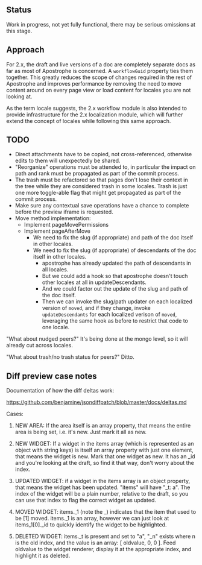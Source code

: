 ## Status

Work in progress, not yet fully functional, there may be serious omissions at this stage.

## Approach

For 2.x, the draft and live versions of a doc are completely separate docs as far as most of Apostrophe is concerned. A `workflowGuid` property ties them together. This greatly reduces the scope of changes required in the rest of Apostrophe and improves performance by removing the need to move content around on every page view or load content for locales you are not looking at.

As the term locale suggests, the 2.x workflow module is also intended to provide infrastructure for the 2.x localization module, which will further extend the concept of locales while following this same approach.

## TODO

* Direct attachments have to be copied, not cross-referenced, otherwise edits to them will unexpectedly be shared.
* "Reorganize" operations must be attended to, in particular the impact on path and rank must be propagated as part of the commit process.
* The trash must be refactored so that pages don't lose their context in the tree while they are considered trash in some locales. Trash is just one more toggle-able flag that might get propagated as part of the commit process.
* Make sure any contextual save operations have a chance to complete before the preview iframe is requested.
* Move method implementation:
  * Implement pageMovePermissions
  * Implement pageAfterMove
    * We need to fix the slug (if appropriate) and path of the doc itself in other locales.
    * We need to fix the slug (if appropriate) of descendants of the doc itself in other locales.
      * apostrophe has already updated the path of descendants in all locales.
      * But we could add a hook so that apostrophe doesn't touch other locales at all in updateDescendants.
      * And we could factor out the update of the slug and path of the doc itself.
      * Then we can invoke the slug/path updater on each localized version of `moved`, and if they
        change, invoke `updateDescendants` for each localized verison of `moved`, leveraging the same
        hook as before to restrict that code to one locale.

"What about nudged peers?" It's being done at the mongo level, so it will already cut across locales.

"What about trash/no trash status for peers?" Ditto.
  
## Diff preview case notes

Documentation of how the diff deltas work:

https://github.com/benjamine/jsondiffpatch/blob/master/docs/deltas.md

Cases:

1. NEW AREA: If the area itself is an array property, that means the entire area is being set, i.e. it's new. Just
mark it all as new.

2. NEW WIDGET: If a widget in the items array (which is represented as an object with string keys) is itself an array property with just one element, that means the widget is new. Mark that one widget as new. It has an _id and you're looking at the draft, so find it that way, don't worry about the index.

3. UPDATED WIDGET: if a widget in the items array is an object property, that means the widget has been updated. "items" will have "_t: a". The index of the widget will be a plain number, relative to the draft, so you can use that index to flag the correct widget as updated.

4. MOVED WIDGET: items._1 (note the _) indicates that the item that used to be [1] moved. items._1 is an array, however we can just look at items_1[0]._id to quickly identify the widget to be highlighted.

5. DELETED WIDGET: items._t is present and set to "a", "_n" exists where n is the old index, and the value is an array: [ oldvalue, 0, 0 ]. Feed oldvalue to the widget renderer, display it at the appropriate index, and highlight it as deleted.

